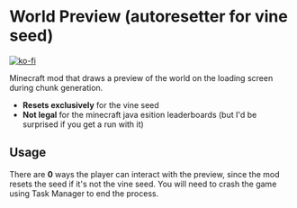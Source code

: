 # World Preview (autoresetter for vine seed)
[![ko-fi](https://ko-fi.com/img/githubbutton_sm.svg)](https://ko-fi.com/voidxwalker)

Minecraft mod that draws a preview of the world on the loading screen during chunk generation.
- **Resets exclusively** for the vine seed
- **Not legal** for the minecraft java esition leaderboards (but I'd be surprised if you get a run with it)

## Usage

There are **0** ways the player can interact with the preview, since the mod resets the seed if it's not the vine seed. You will need to crash the game using Task Manager to end the process.
